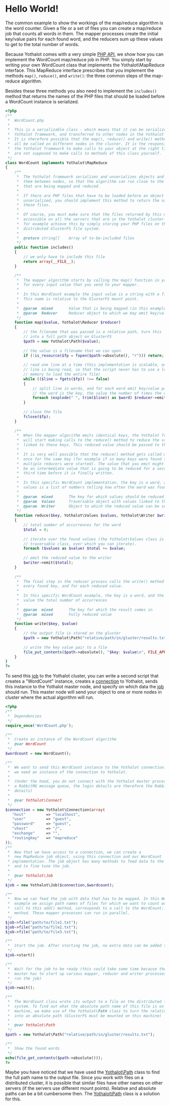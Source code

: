 # Hello World!

The common example to show the workings of the map/reduce algorithm is the word 
counter. Given a file or a set of files you can create a map/reduce job that 
counts all words in them. The mapper processes create the initial key/value 
pairs for each found word, and the reducers sum up these values to get to the 
total number of words.

Because Yothalot comes with a very simple [PHP API](copernica-docs:Yothalot/phpapi), 
we show how you can implement the WordCount map/reduce job in PHP. You simply start 
by writing your own WordCount class that implements the Yothalot\MapReduce interface. 
This MapReduce interface prescribes that you implement the methods `map()`, 
`reduce()`, and `write()`: the three common steps of the map-reduce algorithm. 

Besides these three methods you also need to implement the `includes()` method
that returns the names of the PHP files that should be loaded before a WordCount
instance is serialized.


````php
<?php
/**
 *  WordCount.php
 *
 *  This is a serializable class - which means that it can be serialized by the 
 *  Yothalot framework, and transferred to other nodes in the Yothalot cluster. 
 *  It is therefore possible that the map(), reduce() and write() methods will 
 *  all be called on different nodes in the cluster. It is the responsibility of
 *  the Yothalot framework to make calls to your object at the right time. You 
 *  are not supposed to make calls to methods of this class yourself.
 */
class WordCount implements Yothalot\MapReduce
{
    /**
     *  The Yothalot framework serializes and unserializes objects and transfers
     *  them between nodes, so that the algorithm can run close to the files 
     *  that are being mapped and reduced.
     *
     *  If there are PHP files that have to be loaded before an object is 
     *  unserialized, you should implement this method to return the names of
     *  these files.
     *
     *  Of course, you must make sure that the files returned by this method are
     *  accessible on all the servers that are in the Yothalot cluster. You can
     *  for example achieve this by simply storing your PHP files on the 
     *  distributed GlusterFS file system.
     *
     *  @return string[]    Array of to-be-included files
     */
    public function includes()
    {
        // we only have to include this file
        return array(__FILE__);
    }

    /**
     *  The mapper algorithm starts by calling the map() function in your class
     *  for every input value that you send to your mapper.
     *
     *  In this WordCount example the input value is a string with a file name.
     *  This name is relative to the GlusterFS mount point.
     *
     *  @param  mixed       Value that is being mapped (in this example: a path)
     *  @param  Reducer     Reducer object to which we may emit key/value pairs
     */
    function map($value, Yothalot\Reducer $reducer)
    {
        // the filename that was passed is a relative path, turn this
        // into a full path object on GlusterFS 
        $path = new Yothalot\Path($value);
    
        // the value is a filename that we can open
        if (!is_resource($fp = fopen($path->absolute(), "r"))) return;
        
        // read one line at a time (this implementation is scalable, only one
        // line is being read, so that the script never has to use a lot of 
        // memory to load the entire file)
        while (($line = fgets($fp)) !== false)
        {
            // split line in words, and for each word emit key/value pair:
            // the word is the key, the value the number of times the word was seen
            foreach (explode(" ", trim($line)) as $word) $reducer->emit($word, 1);
        }
        
        // close the file
        fclose($fp);
    }
    
    /**
     *  When the mapper algorithm emits identical keys, the Yothalot framework
     *  will start making calls to the reduce() method to reduce the values 
     *  linked to these keys. This reduced value should be passed to the writer.
     *
     *  It is very well possible that the reduce() method gets called more than
     *  once for the same key (for example if so many keys were found that 
     *  multiple reducers were started). The value that you emit might therefore
     *  be an intermediate value that is going to be reduced for a second or
     *  third time before it is finally written.
     *
     *  In this specific WordCount implementation, the key is a word, and
     *  values is a list of numbers telling how often the word was found.
     *
     *  @param  mixed       The key for which values should be reduced
     *  @param  Values      Traversable object with values linked to the key
     *  @param  Writer      Object to which the reduced value can be sent
     */
    function reduce($key, Yothalot\Values $values, Yothalot\Writer $writer)
    {
        // total number of occurrences for the word
        $total = 0;
        
        // iterate over the found values (the Yothalot\Values class is a 
        // traversable class, over which you can iterate).
        foreach ($values as $value) $total += $value;
        
        // emit the reduced value to the writer
        $writer->emit($total);
    }
    
    /**
     *  The final step in the reducer process calls the write() method once for 
     *  every found key, and for each reduced value.
     *
     *  In this specific WordCount example, the key is a word, and the
     *  value the total number of occurrences
     *
     *  @param  mixed       The key for which the result comes in
     *  @param  mixed       Fully reduced value
     */
    function write($key, $value)
    {
        // the output file is stored on the gluster
        $path = new Yothalot\Path("relative/path/in/gluster/results.txt");
    
        // write the key value pair to a file
        file_put_contents($path->absolute(), "$key: $value\n", FILE_APPEND);
    }
}
?>
````

To send this [job](copernica-docs:Yothalot/php-job "Job") to the Yothalot cluster,
you can write a second script that creates a "WordCount" instance, creates a
[connection](copernica-docs:Yothalot/php-connection "Connection") to Yothalot, sends
this instance to the Yothalot master node, and specify on which data the
[job](copernica-docs:Yothalot/php-job "Job") should run. This master node will send
your object to one or more nodes in cluster where the actual algorithm will run.

````php
<?php
/**
 *  Dependencies
 */
require_once('WordCount.php');

/**
 *  Create an instance of the WordCount algorithm
 *  @var WordCount
 */
$wordcount = new WordCount();

/**
 *  We want to send this WordCount instance to the Yothalot connection. To do this,
 *  we need an instance of the connection to Yothalot.
 *
 *  (Under the hood, you do not connect with the Yothalot master process, but to
 *  a RabbitMQ message queue, the login details are therefore the RabbitMQ 
 *  details)
 *
 *  @var Yothalot\Connect
 */
$connection = new Yothalot\Connection(array(
   "host"         => "localhost",
   "user"         => "guest",
   "password"     => "guest",
   "vhost"        => "/",
   "exchange"     => "",
   "routingkey"   => "mapreduce"
)); 
/**
 *  Now that we have access to a connection, we can create a 
 *  new MapReduce job object, using this connection and our WordCount 
 * implementation. The job object has many methods to feed data to the job,
 *  and to fine tune the job.
 *
 *  @var Yothalot\Job
 */
$job = new Yothalot\Job($connection,$wordcount);

/**
 *  Now we can feed the job with data that has to be mapped. In this WordCount
 *  example we assign path names of files for which we want to count words. Each
 *  call to this add() method, corresponds to a call to the WordCount::map()
 *  method. These mapper processes can run in parallel.
 */
$job->file("path/to/file1.txt");
$job->file("path/to/file2.txt");
$job->file("path/to/file3.txt");

/**
 *  Start the job. After starting the job, no extra data can be added to job anymore.
 */
$job->start()

/**
 *  Wait for the job to be ready (this could take some time because the Yothalot
 *  master has to start up various mapper, reducer and writer processes to 
 *  run the job)
 */
$job->wait();

/**
 *  The WordCount class wrote its output to a file on the distributed file
 *  system. To find out what the absolute path name of this file is on this 
 *  machine, we make use of the Yothalot\Path class to turn the relative name
 *  into an absolute path (GlusterFS must be mounted on this machine)
 *
 *  @var Yothalot\Path
 */
$path = new Yothalot\Path("relative/path/in/gluster/results.txt");

/**
 *  Show the found words
 */
echo(file_get_contents($path->absolute()));
?>
````

Maybe you have noticed that we have used the [Yothalot\Path](copernica-docs:Yothalot/files "Files and paths") 
class to find the full path name to the output file. Since you work with files on 
a distributed cluster, it is possible that similar files have other names
on other servers (if the servers use different mount points). Relative and absolute 
paths can be a bit cumbersome then. The [Yothalot\Path](copernica-docs:Yothalot/files "Files and paths") 
class is a solution for this.

